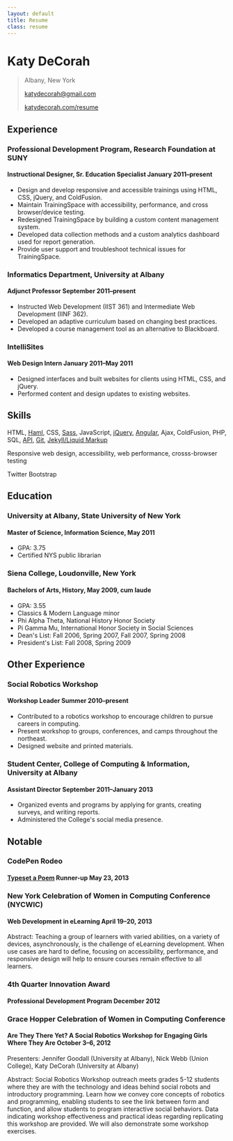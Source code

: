 ```yaml
---
layout: default
title: Resume
class: resume
---
```


# Katy DeCorah
> Albany, New York
>
> [katydecorah@gmail.com](katydecorah@gmail.com)
>
> [katydecorah.com/resume](http://katydecorah.com/resume)

## Experience

### Professional Development Program, Research Foundation at SUNY
#### Instructional Designer, Sr. Education Specialist **January 2011&ndash;present**
* Design and develop responsive and accessible trainings using HTML, CSS, jQuery, and ColdFusion.
* Maintain TrainingSpace with accessibility, performance, and cross browser/device testing.
* Redesigned TrainingSpace by building a custom content management system.
* Developed data collection methods and a custom analytics dashboard used for report generation.
* Provide user support and troubleshoot technical issues for TrainingSpace.

### Informatics Department, University at Albany
#### Adjunct Professor **September 2011&ndash;present**
* Instructed Web Development (IIST 361) and Intermediate Web Development (IINF 362).
* Developed an adaptive curriculum based on changing best practices.
* Developed a course management tool as an alternative to Blackboard.

### IntelliSites
#### Web Design Intern **January 2011&ndash;May 2011**
* Designed interfaces and built websites for clients using HTML, CSS, and jQuery.
* Performed content and design updates to existing websites.

## Skills
HTML, [Haml](http://katydecorah.com/tags/#haml), CSS, [Sass](http://katydecorah.com/tags/#sass), JavaScript, [jQuery](http://katydecorah.com/tags/#jquery), [Angular](http://katydecorah.com/tags/#angular), Ajax, ColdFusion, PHP, SQL, [API](http://katydecorah.com/tags/#api), [Git](https://github.com/katydecorah), [Jekyll/Liquid Markup](https://github.com/katydecorah/katydecorah.github.com)

Responsive web design, accessibility, web performance, crosss-browser testing

Twitter Bootstrap

## Education

### University at Albany, State University of New York
#### Master of Science, Information Science, May 2011
* GPA: 3.75
* Certified NYS public librarian

### Siena College, Loudonville, New York
#### Bachelors of Arts, History, May 2009, cum laude
* GPA: 3.55
* Classics &amp; Modern Language minor
* Phi Alpha Theta, National History Honor Society
* Pi Gamma Mu, International Honor Society in Social Sciences
* Dean's List: Fall 2006, Spring 2007, Fall 2007, Spring 2008
* President's List: Fall 2008, Spring 2009

## Other Experience

### Social Robotics Workshop
#### Workshop Leader **Summer 2010&ndash;present**
* Contributed to a robotics workshop to encourage children to pursue careers in computing.
* Present workshop to groups, conferences, and camps throughout the northeast.
* Designed website and printed materials.

### Student Center, College of Computing & Information, University at Albany
#### Assistant Director **September 2011&ndash;January 2013**
* Organized events and programs by applying for grants, creating surveys, and writing reports.
* Administered the College's social media presence.

## Notable

### CodePen Rodeo
#### [Typeset a Poem](http://blog.codepen.io/rodeo/season-two/) Runner-up **May 23, 2013**

### New York Celebration of Women in Computing Conference (NYCWIC)
#### Web Development in eLearning **April 19&ndash;20, 2013**

Abstract: Teaching a group of learners with varied abilities, on a variety of devices, asynchronously, is the challenge of eLearning development. When use cases are hard to define, focusing on accessibility, performance, and responsive design will help to ensure courses remain effective to all learners.

### 4th Quarter Innovation Award
#### Professional Development Program **December 2012**

### Grace Hopper Celebration of Women in Computing Conference
#### Are They There Yet? A Social Robotics Workshop for Engaging Girls Where They Are **October 3&ndash;6, 2012**
Presenters: Jennifer Goodall (University at Albany), Nick Webb (Union College), Katy DeCorah (University at Albany)

Abstract: Social Robotics Workshop outreach meets grades 5-12 students where they are with the technology and ideas behind social robots and introductory programming. Learn how we convey core concepts of robotics and programming, enabling students to see the link between form and function, and allow students to program interactive social behaviors. Data indicating workshop effectiveness and practical ideas regarding replicating this workshop are provided. We will also demonstrate some workshop exercises.
